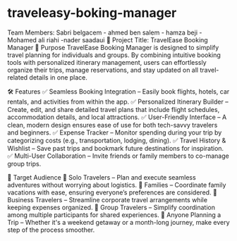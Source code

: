 # traveleasy-boking-manager

Team Members: 
Sabri belgacem - ahmed ben salem - hamza beji - Mohamed ali riahi -nader saadaui
📌 Project Title: TravelEase Booking Manager
🎯 Purpose
TravelEase Booking Manager is designed to simplify travel planning for individuals and groups. By combining intuitive booking tools with personalized itinerary management, users can effortlessly organize their trips, manage reservations, and stay updated on all travel-related details in one place.

🛠 Features
✅ Seamless Booking Integration – Easily book flights, hotels, car rentals, and activities from within the app.
✅ Personalized Itinerary Builder – Create, edit, and share detailed travel plans that include flight schedules, accommodation details, and local attractions.
✅ User-Friendly Interface – A clean, modern design ensures ease of use for both tech-savvy travelers and beginners.
✅ Expense Tracker – Monitor spending during your trip by categorizing costs (e.g., transportation, lodging, dining).
✅ Travel History & Wishlist – Save past trips and bookmark future destinations for inspiration.
✅ Multi-User Collaboration – Invite friends or family members to co-manage group trips.

🎯 Target Audience
🔹 Solo Travelers – Plan and execute seamless adventures without worrying about logistics.
🔹 Families – Coordinate family vacations with ease, ensuring everyone’s preferences are considered.
🔹 Business Travelers – Streamline corporate travel arrangements while keeping expenses organized.
🔹 Group Travelers – Simplify coordination among multiple participants for shared experiences.
🔹 Anyone Planning a Trip – Whether it's a weekend getaway or a month-long journey, make every step of the process smoother.
